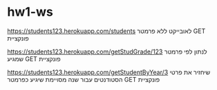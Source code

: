 # hw1-ws


https://students123.herokuapp.com/students     לאובייקט ללא פרמטר GET פונקציית 

https://students123.herokuapp.com/getStudGrade/123   לנתון לפי פרמטר שמגיע GET פונקציית

https://students123.herokuapp.com/getStudentByYear/3   שיחזיר את פרטי הסטודנטים עבור שנה מסויימת שיגיע כפרמטר GET פונקציית


